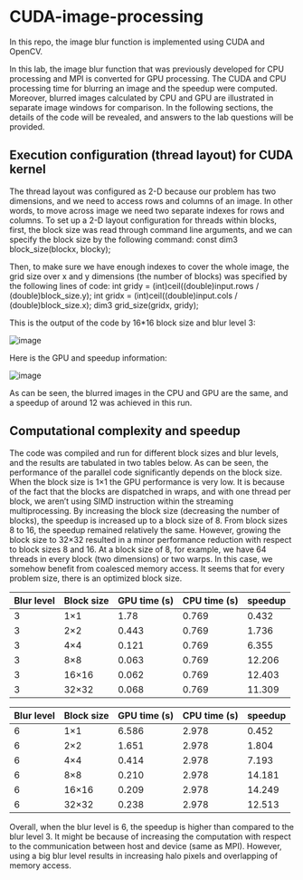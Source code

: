 # CUDA-image-processing
In this repo, the image blur function is implemented using CUDA and OpenCV. 

In this lab, the image blur function that was previously developed for CPU processing and MPI is converted for GPU processing. The CUDA and CPU processing time for blurring an image and the speedup were computed. Moreover, blurred images calculated by CPU and GPU are illustrated in separate image windows for comparison. In the following sections, the details of the code will be revealed, and answers to the lab questions will be provided.

## Execution configuration (thread layout) for CUDA kernel

The thread layout was configured as 2-D because our problem has two dimensions, and we need to access rows and columns of an image. In other words, to move across image we need two separate indexes for rows and columns. To set up a 2-D layout configuration for threads within blocks, first, the block size was read through command line arguments, and we can specify the block size by the following command:
const dim3 block_size(blockx, blocky);

Then, to make sure we have enough indexes to cover the whole image, the grid size over x and y dimensions (the number of blocks) was specified by the following lines of code:
int gridy = (int)ceil((double)input.rows / (double)block_size.y);
int gridx = (int)ceil((double)input.cols / (double)block_size.x);
dim3 grid_size(gridx, gridy);

This is the output of the code by 16*16 block size and blur level 3:

![image](https://user-images.githubusercontent.com/57262710/218327140-9b71e675-e537-4952-9fc4-af005abb0929.png)

Here is the GPU and speedup information:

![image](https://user-images.githubusercontent.com/57262710/218327214-b7d81a51-7dbf-4f02-ba46-188c78ce2bd5.png)

As can be seen, the blurred images in the CPU and GPU are the same, and a speedup of around 12 was achieved in this run.

## Computational complexity and speedup 

The code was compiled and run for different block sizes and blur levels, and the results are tabulated in two tables below. As can be seen, the performance of the parallel code significantly depends on the block size. When the block size is 1×1 the GPU performance is very low. It is because of the fact that the blocks are dispatched in wraps, and with one thread per block, we aren’t using SIMD instruction within the streaming multiprocessing. By increasing the block size (decreasing the number of blocks), the speedup is increased up to a block size of 8. From block sizes 8 to 16, the speedup remained relatively the same. However, growing the block size to 32×32 resulted in a minor performance reduction with respect to block sizes 8 and 16. 
At a block size of 8, for example, we have 64 threads in every block (two dimensions) or two warps. In this case, we somehow benefit from coalesced memory access. It seems that for every problem size, there is an optimized block size.

|     Blur level    |     Block size    |     GPU time (s)    |     CPU time (s)    |     speedup    |
|-------------------|-------------------|---------------------|---------------------|----------------|
|     3             |     1×1           |     1.78            |     0.769           |     0.432      |
|     3             |     2×2           |     0.443           |     0.769           |     1.736      |
|     3             |     4×4           |     0.121           |     0.769           |     6.355      |
|     3             |     8×8           |     0.063           |     0.769           |     12.206     |
|     3             |     16×16         |     0.062           |     0.769           |     12.403     |
|     3             |     32×32         |     0.068           |     0.769           |     11.309     |



|     Blur level    |     Block size    |     GPU time (s)    |     CPU time (s)    |     speedup    |
|-------------------|-------------------|---------------------|---------------------|----------------|
|     6             |     1×1           |     6.586           |     2.978           |     0.452      |
|     6             |     2×2           |     1.651           |     2.978           |     1.804      |
|     6             |     4×4           |     0.414           |     2.978           |     7.193      |
|     6             |     8×8           |     0.210           |     2.978           |     14.181     |
|     6             |     16×16         |     0.209           |     2.978           |     14.249     |
|     6             |     32×32         |     0.238           |     2.978           |     12.513     |

Overall, when the blur level is 6, the speedup is higher than compared to the blur level 3. It might be because of increasing the computation with respect to the communication between host and device (same as MPI). However, using a big blur level results in increasing halo pixels and overlapping of memory access.
